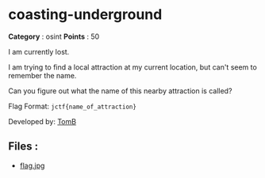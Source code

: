 # coasting-underground

**Category** : osint
**Points** : 50

I am currently lost.
I am trying to find a local attraction at my current location, but can't seem to remember the name.
Can you figure out what the name of this nearby attraction is called? 

Flag Format: `jctf{name_of_attraction}`

Developed by:	 [TomB](https://github.com/tomaszbrauntsch)

## Files : 
 - [flag.jpg](./flag.jpg)


